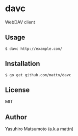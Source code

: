 # davc

WebDAV client

## Usage

```
$ davc http://example.com/
```

## Installation

```
$ go get github.com/mattn/davc
```

## License

MIT

## Author

Yasuhiro Matsumoto (a.k.a mattn)
